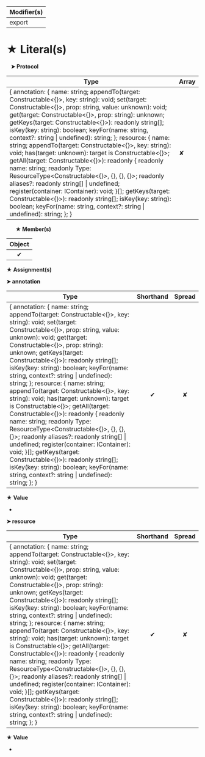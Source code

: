 | Modifier(s)                            |
|----------------------------------------|
| export |

# &#9733; Literal(s)

&nbsp;&nbsp; **&#10148; Protocol**

| Type                        | Array                           |
|-----------------------------|---------------------------------|
| { annotation: { name: string; appendTo(target: Constructable&lt;{}&gt;, key: string): void; set(target: Constructable&lt;{}&gt;, prop: string, value: unknown): void; get(target: Constructable&lt;{}&gt;, prop: string): unknown; getKeys(target: Constructable&lt;{}&gt;): readonly string[]; isKey(key: string): boolean; keyFor(name: string, context?: string &#124; undefined): string; }; resource: { name: string; appendTo(target: Constructable&lt;{}&gt;, key: string): void; has(target: unknown): target is Constructable&lt;{}&gt;; getAll(target: Constructable&lt;{}&gt;): readonly { readonly name: string; readonly Type: ResourceType&lt;Constructable&lt;{}&gt;, {}, {}, {}&gt;; readonly aliases?: readonly string[] &#124; undefined; register(container: IContainer): void; }[]; getKeys(target: Constructable&lt;{}&gt;): readonly string[]; isKey(key: string): boolean; keyFor(name: string, context?: string &#124; undefined): string; }; } | ✘ |

&nbsp;&nbsp;&nbsp;&nbsp;&nbsp; **&#9733; Member(s)**

| Object                        |
|:-----------------------------:|
| ✔ |

**&#9733; Assignment(s)**

**&#10148; annotation**

| Type                      | Shorthand                         | Spread                        |
|---------------------------|:---------------------------------:|:-----------------------------:|
| { annotation: { name: string; appendTo(target: Constructable&lt;{}&gt;, key: string): void; set(target: Constructable&lt;{}&gt;, prop: string, value: unknown): void; get(target: Constructable&lt;{}&gt;, prop: string): unknown; getKeys(target: Constructable&lt;{}&gt;): readonly string[]; isKey(key: string): boolean; keyFor(name: string, context?: string &#124; undefined): string; }; resource: { name: string; appendTo(target: Constructable&lt;{}&gt;, key: string): void; has(target: unknown): target is Constructable&lt;{}&gt;; getAll(target: Constructable&lt;{}&gt;): readonly { readonly name: string; readonly Type: ResourceType&lt;Constructable&lt;{}&gt;, {}, {}, {}&gt;; readonly aliases?: readonly string[] &#124; undefined; register(container: IContainer): void; }[]; getKeys(target: Constructable&lt;{}&gt;): readonly string[]; isKey(key: string): boolean; keyFor(name: string, context?: string &#124; undefined): string; }; } | ✔  | ✘ |

**&#9733; Value**

-

**&#10148; resource**

| Type                      | Shorthand                         | Spread                        |
|---------------------------|:---------------------------------:|:-----------------------------:|
| { annotation: { name: string; appendTo(target: Constructable&lt;{}&gt;, key: string): void; set(target: Constructable&lt;{}&gt;, prop: string, value: unknown): void; get(target: Constructable&lt;{}&gt;, prop: string): unknown; getKeys(target: Constructable&lt;{}&gt;): readonly string[]; isKey(key: string): boolean; keyFor(name: string, context?: string &#124; undefined): string; }; resource: { name: string; appendTo(target: Constructable&lt;{}&gt;, key: string): void; has(target: unknown): target is Constructable&lt;{}&gt;; getAll(target: Constructable&lt;{}&gt;): readonly { readonly name: string; readonly Type: ResourceType&lt;Constructable&lt;{}&gt;, {}, {}, {}&gt;; readonly aliases?: readonly string[] &#124; undefined; register(container: IContainer): void; }[]; getKeys(target: Constructable&lt;{}&gt;): readonly string[]; isKey(key: string): boolean; keyFor(name: string, context?: string &#124; undefined): string; }; } | ✔  | ✘ |

**&#9733; Value**

-